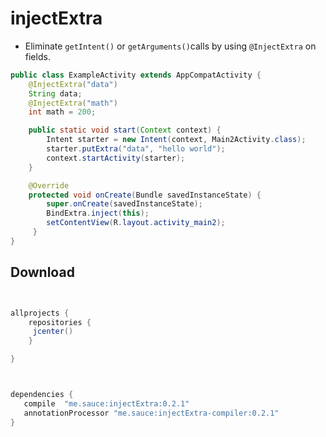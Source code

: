 # injectExtra 

 * Eliminate `getIntent()` or `getArguments()`calls by using `@InjectExtra` on fields.

```java
public class ExampleActivity extends AppCompatActivity {
    @InjectExtra("data")
    String data;
    @InjectExtra("math")
    int math = 200;   

    public static void start(Context context) {
        Intent starter = new Intent(context, Main2Activity.class);
        starter.putExtra("data", "hello world");
        context.startActivity(starter);
    }

    @Override
    protected void onCreate(Bundle savedInstanceState) {
        super.onCreate(savedInstanceState);
        BindExtra.inject(this);
        setContentView(R.layout.activity_main2);
     } 
}

```
Download
--------

```groovy


allprojects {
    repositories {
     jcenter()
    }

}



dependencies {
   compile  "me.sauce:injectExtra:0.2.1"
   annotationProcessor "me.sauce:injectExtra-compiler:0.2.1"
}
```
